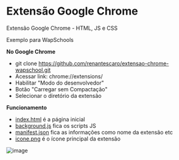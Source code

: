 # Extensão Google Chrome

Extensão Google Chrome - HTML, JS e CSS

Exemplo para WapSchools

**No Google Chrome**
- git clone https://github.com/renantescaro/extensao-chrome-wapschool.git
- Acessar link: chrome://extensions/
- Habilitar "Modo do desenvolvedor"
- Botão "Carregar sem Compactação"
- Selecionar o diretório da extensão

**Funcionamento**
- [index.html](index.html) é a página inicial
- [background.js](background.js) fica os scripts JS
- [manifest.json](manifest.json) fica as informações como nome da extensão etc
- [icone.png](icone.png) é o ícone principal da extensão

![image](https://user-images.githubusercontent.com/22078551/80226799-36d30d80-8623-11ea-8ced-b5458df8b5ab.png)
